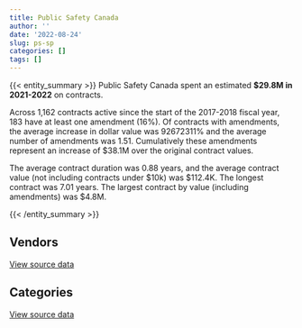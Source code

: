 ```yaml
---
title: Public Safety Canada
author: ''
date: '2022-08-24'
slug: ps-sp
categories: []
tags: []
---
```


<script src="/rmarkdown-libs/htmlwidgets/htmlwidgets.js"></script>
<link href="/rmarkdown-libs/datatables-css/datatables-crosstalk.css" rel="stylesheet" />
<script src="/rmarkdown-libs/datatables-binding/datatables.js"></script>
<script src="/rmarkdown-libs/jquery/jquery-3.6.0.min.js"></script>
<link href="/rmarkdown-libs/dt-core-bootstrap/css/dataTables.bootstrap.min.css" rel="stylesheet" />
<link href="/rmarkdown-libs/dt-core-bootstrap/css/dataTables.bootstrap.extra.css" rel="stylesheet" />
<script src="/rmarkdown-libs/dt-core-bootstrap/js/jquery.dataTables.min.js"></script>
<script src="/rmarkdown-libs/dt-core-bootstrap/js/dataTables.bootstrap.min.js"></script>
<link href="/rmarkdown-libs/crosstalk/css/crosstalk.min.css" rel="stylesheet" />
<script src="/rmarkdown-libs/crosstalk/js/crosstalk.min.js"></script>
<script src="/rmarkdown-libs/htmlwidgets/htmlwidgets.js"></script>
<link href="/rmarkdown-libs/datatables-css/datatables-crosstalk.css" rel="stylesheet" />
<script src="/rmarkdown-libs/datatables-binding/datatables.js"></script>
<script src="/rmarkdown-libs/jquery/jquery-3.6.0.min.js"></script>
<link href="/rmarkdown-libs/dt-core-bootstrap/css/dataTables.bootstrap.min.css" rel="stylesheet" />
<link href="/rmarkdown-libs/dt-core-bootstrap/css/dataTables.bootstrap.extra.css" rel="stylesheet" />
<script src="/rmarkdown-libs/dt-core-bootstrap/js/jquery.dataTables.min.js"></script>
<script src="/rmarkdown-libs/dt-core-bootstrap/js/dataTables.bootstrap.min.js"></script>
<link href="/rmarkdown-libs/crosstalk/css/crosstalk.min.css" rel="stylesheet" />
<script src="/rmarkdown-libs/crosstalk/js/crosstalk.min.js"></script>

{{< entity_summary >}}
Public Safety Canada spent an estimated **\$29.8M in 2021-2022** on contracts.

Across 1,162 contracts active since the start of the 2017-2018 fiscal year, 183 have at least one amendment (16%). Of contracts with amendments, the average increase in dollar value was 92672311% and the average number of amendments was 1.51. Cumulatively these amendments represent an increase of \$38.1M over the original contract values.

The average contract duration was 0.88 years, and the average contract value (not including contracts under \$10k) was \$112.4K. The longest contract was 7.01 years. The largest contract by value (including amendments) was \$4.8M.

{{< /entity_summary >}}

## Vendors

<div id="htmlwidget-1" style="width:100%;height:auto;" class="datatables html-widget"></div>
<script type="application/json" data-for="htmlwidget-1">{"x":{"style":"bootstrap","filter":"none","vertical":false,"data":[["<a href=\"/vendors/acart_communications/\">ACART COMMUNICATIONS<\/a>","<a href=\"/vendors/act/\">ACT<\/a>","<a href=\"/vendors/adga_group/\">ADGA GROUP<\/a>","<a href=\"/vendors/adrm_technology_consulting/\">ADRM TECHNOLOGY CONSULTING<\/a>","<a href=\"/vendors/advanced_business_interiors/\">ADVANCED BUSINESS INTERIORS<\/a>","<a href=\"/vendors/aecom/\">AECOM<\/a>","<a href=\"/vendors/altis_human_resources/\">ALTIS HUMAN RESOURCES<\/a>","<a href=\"/vendors/artemp_personnel_services/\">ARTEMP PERSONNEL SERVICES<\/a>","<a href=\"/vendors/banfield_seguin/\">BANFIELD SEGUIN<\/a>","<a href=\"/vendors/bdo_canada/\">BDO CANADA<\/a>","<a href=\"/vendors/bell_canada/\">BELL CANADA<\/a>","<a href=\"/vendors/calian/\">CALIAN<\/a>","<a href=\"/vendors/canadian_corps_of_commissionaires/\">CANADIAN CORPS OF COMMISSIONAIRES<\/a>","<a href=\"/vendors/carahsoft_technology/\">CARAHSOFT TECHNOLOGY<\/a>","<a href=\"/vendors/carleton_university/\">CARLETON UNIVERSITY<\/a>","<a href=\"/vendors/cbci_telecom/\">CBCI TELECOM<\/a>","<a href=\"/vendors/cdw_canada/\">CDW CANADA<\/a>","<a href=\"/vendors/cgi/\">CGI<\/a>","<a href=\"/vendors/charron_human_resources/\">CHARRON HUMAN RESOURCES<\/a>","<a href=\"/vendors/chubb_edwards/\">CHUBB EDWARDS<\/a>","<a href=\"/vendors/cision_canada/\">CISION CANADA<\/a>","<a href=\"/vendors/cistel_technology/\">CISTEL TECHNOLOGY<\/a>","<a href=\"/vendors/cnw_group/\">CNW GROUP<\/a>","<a href=\"/vendors/cofomo/\">COFOMO<\/a>","<a href=\"/vendors/commvault_systems/\">COMMVAULT SYSTEMS<\/a>","<a href=\"/vendors/contract_community/\">CONTRACT COMMUNITY<\/a>","<a href=\"/vendors/cossette_communications/\">COSSETTE COMMUNICATIONS<\/a>","<a href=\"/vendors/csdc_systems/\">CSDC SYSTEMS<\/a>","<a href=\"/vendors/deloitte_and_touche/\">DELOITTE AND TOUCHE<\/a>","<a href=\"/vendors/donna_cona/\">DONNA CONA<\/a>","<a href=\"/vendors/ebsco_canada/\">EBSCO CANADA<\/a>","<a href=\"/vendors/eclipsys_solutions/\">ECLIPSYS SOLUTIONS<\/a>","<a href=\"/vendors/ecole_de_langues_abce/\">ECOLE DE LANGUES ABCE<\/a>","<a href=\"/vendors/ekos_research_associates/\">EKOS RESEARCH ASSOCIATES<\/a>","<a href=\"/vendors/elsevier/\">ELSEVIER<\/a>","<a href=\"/vendors/environics_research_group/\">ENVIRONICS RESEARCH GROUP<\/a>","<a href=\"/vendors/esri/\">ESRI<\/a>","<a href=\"/vendors/excel_human_resources/\">EXCEL HUMAN RESOURCES<\/a>","<a href=\"/vendors/fast_forward_french/\">FAST FORWARD FRENCH<\/a>","<a href=\"/vendors/fast_track_staffing/\">FAST TRACK STAFFING<\/a>","<a href=\"/vendors/ference_company_consulting/\">FERENCE COMPANY CONSULTING<\/a>","<a href=\"/vendors/ford_motor_company/\">FORD MOTOR COMPANY<\/a>","<a href=\"/vendors/gartner/\">GARTNER<\/a>","<a href=\"/vendors/gc_strategies/\">GC STRATEGIES<\/a>","<a href=\"/vendors/global_upholstery/\">GLOBAL UPHOLSTERY<\/a>","<a href=\"/vendors/graybridge_international_consulting/\">GRAYBRIDGE INTERNATIONAL CONSULTING<\/a>","<a href=\"/vendors/hewlett_packard/\">HEWLETT PACKARD<\/a>","<a href=\"/vendors/hypertec/\">HYPERTEC<\/a>","<a href=\"/vendors/ibm_canada/\">IBM CANADA<\/a>","<a href=\"/vendors/ifathom/\">IFATHOM<\/a>","<a href=\"/vendors/ihs_global/\">IHS GLOBAL<\/a>","<a href=\"/vendors/imp_group/\">IMP GROUP<\/a>","<a href=\"/vendors/integra_networks/\">INTEGRA NETWORKS<\/a>","<a href=\"/vendors/ipsos/\">IPSOS<\/a>","<a href=\"/vendors/ipss/\">IPSS<\/a>","<a href=\"/vendors/john_wiley_sons/\">JOHN WILEY SONS<\/a>","<a href=\"/vendors/kpmg/\">KPMG<\/a>","<a href=\"/vendors/lansdowne_technologies/\">LANSDOWNE TECHNOLOGIES<\/a>","<a href=\"/vendors/lexisnexis_canada/\">LEXISNEXIS CANADA<\/a>","<a href=\"/vendors/lumina_it/\">LUMINA IT<\/a>","<a href=\"/vendors/maverin/\">MAVERIN<\/a>","<a href=\"/vendors/maxsys_staffing_and_consulting/\">MAXSYS STAFFING AND CONSULTING<\/a>","<a href=\"/vendors/media_q/\">MEDIA Q<\/a>","<a href=\"/vendors/microsoft_canada/\">MICROSOFT CANADA<\/a>","<a href=\"/vendors/modis_canada/\">MODIS CANADA<\/a>","<a href=\"/vendors/morpho_canada/\">MORPHO CANADA<\/a>","<a href=\"/vendors/nations_translation_group/\">NATIONS TRANSLATION GROUP<\/a>","<a href=\"/vendors/nattiq/\">NATTIQ<\/a>","<a href=\"/vendors/nisha_techonologies/\">NISHA TECHONOLOGIES<\/a>","<a href=\"/vendors/nitam_solutions/\">NITAM SOLUTIONS<\/a>","<a href=\"/vendors/nova_networks/\">NOVA NETWORKS<\/a>","<a href=\"/vendors/opentext/\">OPENTEXT<\/a>","<a href=\"/vendors/panasonic/\">PANASONIC<\/a>","<a href=\"/vendors/pra/\">PRA<\/a>","<a href=\"/vendors/pricewaterhouse_coopers/\">PRICEWATERHOUSE COOPERS<\/a>","<a href=\"/vendors/printers_plus/\">PRINTERS PLUS<\/a>","<a href=\"/vendors/protak_consulting_group/\">PROTAK CONSULTING GROUP<\/a>","<a href=\"/vendors/qmr/\">QMR<\/a>","<a href=\"/vendors/quantum_management_services/\">QUANTUM MANAGEMENT SERVICES<\/a>","<a href=\"/vendors/quintet_consulting/\">QUINTET CONSULTING<\/a>","<a href=\"/vendors/raymond_chabot_grant_thornton/\">RAYMOND CHABOT GRANT THORNTON<\/a>","<a href=\"/vendors/rhea/\">RHEA<\/a>","<a href=\"/vendors/risk_sciences_international/\">RISK SCIENCES INTERNATIONAL<\/a>","<a href=\"/vendors/rogers/\">ROGERS<\/a>","<a href=\"/vendors/sas_institute/\">SAS INSTITUTE<\/a>","<a href=\"/vendors/sharp_electronics/\">SHARP ELECTRONICS<\/a>","<a href=\"/vendors/sierra_systems_group/\">SIERRA SYSTEMS GROUP<\/a>","<a href=\"/vendors/simplex_grinnell/\">SIMPLEX GRINNELL<\/a>","<a href=\"/vendors/softchoice/\">SOFTCHOICE<\/a>","<a href=\"/vendors/stiff_sentences/\">STIFF SENTENCES<\/a>","<a href=\"/vendors/synersolutions_technologies/\">SYNERSOLUTIONS TECHNOLOGIES<\/a>","<a href=\"/vendors/tag_hr/\">TAG HR<\/a>","<a href=\"/vendors/teknion/\">TEKNION<\/a>","<a href=\"/vendors/teramach_technologies/\">TERAMACH TECHNOLOGIES<\/a>","<a href=\"/vendors/the_aim_group/\">THE AIM GROUP<\/a>","<a href=\"/vendors/the_halifax_group/\">THE HALIFAX GROUP<\/a>","<a href=\"/vendors/the_masha_krupp_translation_group/\">THE MASHA KRUPP TRANSLATION GROUP<\/a>","<a href=\"/vendors/the_right_door_consulting/\">THE RIGHT DOOR CONSULTING<\/a>","<a href=\"/vendors/thomas_schmidt/\">THOMAS SCHMIDT<\/a>","<a href=\"/vendors/thomson_reuters/\">THOMSON REUTERS<\/a>","<a href=\"/vendors/totem_offisource/\">TOTEM OFFISOURCE<\/a>","<a href=\"/vendors/trm_technologies/\">TRM TECHNOLOGIES<\/a>","<a href=\"/vendors/university_of_ottawa/\">UNIVERSITY OF OTTAWA<\/a>","<a href=\"/vendors/university_of_waterloo/\">UNIVERSITY OF WATERLOO<\/a>","<a href=\"/vendors/vmware/\">VMWARE<\/a>","<a href=\"/vendors/wolters_kluwer/\">WOLTERS KLUWER<\/a>","<a href=\"/vendors/workdynamics_technologies/\">WORKDYNAMICS TECHNOLOGIES<\/a>","<a href=\"/vendors/worldreach_software/\">WORLDREACH SOFTWARE<\/a>","<a href=\"/vendors/xerox/\">XEROX<\/a>"],[1113596.9,805.26,56867.79,285905.25,null,null,44421.29,179246.56,954471.56,27312.85,null,null,108197.02,40627.14,19117.96,241399.1,3414.14,24860,36985.89,33444.9,22401.12,1732.97,22600,29618.36,12252.3,2798.69,2767204.79,25302.56,null,null,99012.11,81189.49,22739,194034.54,15766.94,17325.51,147304.84,18567.63,20000,null,null,null,150871.98,26029.6,2876.06,43229.98,30491.62,null,64542.1,null,148246.18,45997.42,null,75742.55,75716.7,34979.2,1334288.87,null,null,221879.79,110115.24,83996.81,null,437915.64,48292.73,5318.4,null,null,826595.62,16442.44,70876.43,7737.87,null,null,null,176456.89,83487.34,330543.2,null,16488,730278.77,0,null,73972.02,98504.53,3454.26,null,16863.61,44224.19,null,39550,null,null,36458.32,342248.75,15280.85,498466.38,null,null,905.29,null,1059.38,null,null,117548.78,28250,18635.79,666058.33,69881.27],[351626.72,42731.44,97259.86,286688.55,null,null,22374.14,468806.87,1966521.43,74161.15,179035.28,null,110722,74600.94,39532.04,248355.63,3423.49,null,8327.11,3289.65,24001.2,22652.43,22600,null,null,13145.22,null,25446.88,24916.5,217188.22,268454.24,null,44599.26,107134.01,null,104018.02,129531.65,null,null,null,null,3000.49,null,116180.9,37890.15,60130.3,null,57189.3,28325.74,null,289869.57,98876.37,13003.19,147982.3,4563.75,45969.15,7756.47,null,null,94176.12,479787.85,248955.96,null,849336.92,null,10874.5,4386.6,null,2297683.07,20553.06,21006.8,7759.07,19716.07,108197.5,null,48402.48,48948.74,203359.3,null,18066.86,1272400.65,0,23447.5,74174.68,557190.35,3463.72,75243.23,8030.29,76342.11,null,5763,null,null,null,95707.92,null,345726.1,81360,271566.49,7363,null,21540.62,null,null,null,22907.36,31718.08,667883.15,13747.14],[null,59190.47,96994.13,null,11435.6,267682.07,478998.18,116157.26,2668163.34,null,332694.6,null,109157.6,3764.01,null,14391.85,null,null,null,14294.29,null,null,24860,null,null,33410.78,2552453.13,31728.15,null,85820.36,130696.79,null,6310.96,48978.39,null,72036.65,129389.63,null,null,null,null,52151.42,null,null,null,19405.99,30657.06,63280,229052.4,24000,null,160226.21,null,107531.33,116757.75,7273.91,null,129526.25,null,44672.73,478476.95,44893.7,16950,1135949.28,null,null,670479.85,6921.25,31198.86,null,null,null,null,null,null,10384.7,null,244869.82,74.95,88567.03,1340098.67,null,null,73972.02,171706.1,3454.26,742264.26,null,32906.36,null,420699,127496.54,null,null,329940.48,65257.5,6097.09,93950.62,401302.7,6437.59,12806.29,null,null,22600,null,13560,21355.92,693503.79,null],[null,54058.13,48629.93,null,null,272155.86,712283.88,39324,2668163.34,null,146060.41,282900.97,71950.69,68962.79,null,119343.88,4589.48,null,null,null,null,null,null,null,null,null,7468386.87,19075.12,58066.28,1646.57,null,null,null,173762.2,null,154296.26,101759.38,19967.1,5427.61,61782.75,80230,null,87431.6,null,null,140554.72,215188.95,135543.5,701650.42,null,null,null,87326.4,69280.46,355198.14,28950.87,null,null,9361.62,76089.7,478476.95,null,null,943965.8,null,null,728594.72,17995.25,90473.27,null,null,null,null,18186.7,60754.32,null,null,194963.94,null,24446.1,1303337.53,null,null,43369.9,174697.65,3454.26,742264.26,null,66731.94,21187.5,420699,153079.73,140857.68,null,null,null,null,202003.16,100050.81,null,20109.48,null,39500,null,null,30815.1,147926.14,259495.37,null]],"container":"<table class=\"table table-striped table-hover row-border order-column display\">\n  <thead>\n    <tr>\n      <th>Vendor<\/th>\n      <th>2018-2019<\/th>\n      <th>2019-2020<\/th>\n      <th>2020-2021<\/th>\n      <th>2021-2022<\/th>\n    <\/tr>\n  <\/thead>\n<\/table>","options":{"order":[[4,"desc"]],"pageLength":10,"autoWidth":true,"columnDefs":[{"targets":1,"render":"function(data, type, row, meta) {\n    return type !== 'display' ? data : DTWidget.formatCurrency(data, \"$\", 2, 3, \",\", \".\", true, null);\n  }"},{"targets":2,"render":"function(data, type, row, meta) {\n    return type !== 'display' ? data : DTWidget.formatCurrency(data, \"$\", 2, 3, \",\", \".\", true, null);\n  }"},{"targets":3,"render":"function(data, type, row, meta) {\n    return type !== 'display' ? data : DTWidget.formatCurrency(data, \"$\", 2, 3, \",\", \".\", true, null);\n  }"},{"targets":4,"render":"function(data, type, row, meta) {\n    return type !== 'display' ? data : DTWidget.formatCurrency(data, \"$\", 2, 3, \",\", \".\", true, null);\n  }"},{"width":"16%","targets":[1,2,3,4]},{"className":"dt-right","targets":[1,2,3,4]}],"orderClasses":false}},"evals":["options.columnDefs.0.render","options.columnDefs.1.render","options.columnDefs.2.render","options.columnDefs.3.render"],"jsHooks":[]}</script>
<p class="text-right">
<a href="https://github.com/GoC-Spending/contracts-data/tree/main/data/out/departments/ps-sp/summary_by_fiscal_year_by_vendor.csv" class="source-data-link btn btn-link">View source data</a>
</p>

## Categories

<div id="htmlwidget-2" style="width:100%;height:auto;" class="datatables html-widget"></div>
<script type="application/json" data-for="htmlwidget-2">{"x":{"style":"bootstrap","filter":"none","vertical":false,"data":[["<a href=\"/categories/1_facilities_and_construction/\">Facilities and construction<\/a>","<a href=\"/categories/10_office_management/\">Office management<\/a>","<a href=\"/categories/2_professional_services/\">Professional services<\/a>","<a href=\"/categories/3_information_technology/\">Information technology<\/a>","<a href=\"/categories/4_medical/\">Medical<\/a>","<a href=\"/categories/5_transportation_and_logistics/\">Transportation and logistics<\/a>","<a href=\"/categories/7_travel/\">Travel<\/a>","<a href=\"/categories/8_security_and_protection/\">Security and protection<\/a>","<a href=\"/categories/9_human_capital/\">Human capital<\/a>"],[77986.51,2874825.46,12642526.75,4604278.54,null,null,null,288364.48,937542.99],[63582.23,625315.05,9843247.06,6758442.8,null,3000.49,17516.67,265670.22,1100642.73],[17619.84,570946.62,12330111.55,7391661.03,6009.6,52151.42,null,265220.02,616127.97],[424252.54,1138094.82,19057476.94,7991032.94,8501.96,null,null,120580.62,1052184.47]],"container":"<table class=\"table table-striped table-hover row-border order-column display\">\n  <thead>\n    <tr>\n      <th>Category<\/th>\n      <th>2018-2019<\/th>\n      <th>2019-2020<\/th>\n      <th>2020-2021<\/th>\n      <th>2021-2022<\/th>\n    <\/tr>\n  <\/thead>\n<\/table>","options":{"order":[[4,"desc"]],"dom":"t","pageLength":30,"autoWidth":true,"columnDefs":[{"targets":1,"render":"function(data, type, row, meta) {\n    return type !== 'display' ? data : DTWidget.formatCurrency(data, \"$\", 2, 3, \",\", \".\", true, null);\n  }"},{"targets":2,"render":"function(data, type, row, meta) {\n    return type !== 'display' ? data : DTWidget.formatCurrency(data, \"$\", 2, 3, \",\", \".\", true, null);\n  }"},{"targets":3,"render":"function(data, type, row, meta) {\n    return type !== 'display' ? data : DTWidget.formatCurrency(data, \"$\", 2, 3, \",\", \".\", true, null);\n  }"},{"targets":4,"render":"function(data, type, row, meta) {\n    return type !== 'display' ? data : DTWidget.formatCurrency(data, \"$\", 2, 3, \",\", \".\", true, null);\n  }"},{"width":"16%","targets":[1,2,3,4]},{"className":"dt-right","targets":[1,2,3,4]}],"orderClasses":false,"lengthMenu":[10,25,30,50,100]}},"evals":["options.columnDefs.0.render","options.columnDefs.1.render","options.columnDefs.2.render","options.columnDefs.3.render"],"jsHooks":[]}</script>
<p class="text-right">
<a href="https://github.com/GoC-Spending/contracts-data/tree/main/data/out/departments/ps-sp/summary_by_fiscal_year_by_category.csv" class="source-data-link btn btn-link">View source data</a>
</p>
